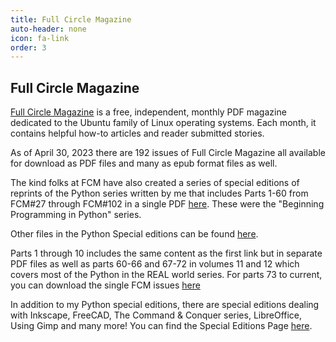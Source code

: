```yaml
---
title: Full Circle Magazine
auto-header: none
icon: fa-link
order: 3
---
```

## Full Circle Magazine

[Full Circle Magazine](https://fullcirclemagazine.org/) is a free, independent, monthly PDF magazine dedicated to the Ubuntu family of Linux operating systems. Each month, it contains helpful how-to articles and reader submitted stories. 

As of April 30, 2023 there are 192 issues of Full Circle Magazine all available for download as PDF files and many as epub format files as well.

The kind folks at FCM have also created a series of special editions of reprints of the Python series written by me that includes Parts 1-60 from FCM#27 through FCM#102 in a single PDF [here](http://dl.fullcirclemagazine.org/issuePC01_en.pdf). These were the "Beginning Programming in Python" series.

Other files in the Python Special editions can be found [here](https://fullcirclemagazine.org/python-special-editions/). 

Parts 1 through 10 includes the same content as the first link but in separate PDF files as well as parts 60-66 and 67-72 in volumes 11 and 12 which covers most of the Python in the REAL world series.  For parts 73 to current, you can download the single FCM issues [here](https://fullcirclemagazine.org/downloads/)

In addition to my Python special editions, there are special editions dealing with Inkscape, FreeCAD, The Command & Conquer series, LibreOffice, Using Gimp and many more! You can find the Special Editions Page [here](https://fullcirclemagazine.org/special-editions/).


